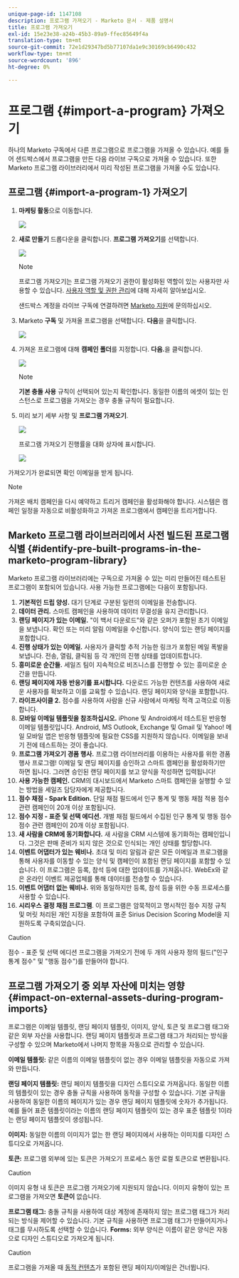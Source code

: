 ```yaml
---
unique-page-id: 1147108
description: 프로그램 가져오기 - Marketo 문서 - 제품 설명서
title: 프로그램 가져오기
exl-id: 15e23e38-a24b-45b3-89a9-ffec85649f4a
translation-type: tm+mt
source-git-commit: 72e1d29347bd5b77107da1e9c30169cb6490c432
workflow-type: tm+mt
source-wordcount: '896'
ht-degree: 0%

---
```


# 프로그램 {#import-a-program} 가져오기

하나의 Marketo 구독에서 다른 프로그램으로 프로그램을 가져올 수 있습니다. 예를 들어 샌드박스에서 프로그램을 만든 다음 라이브 구독으로 가져올 수 있습니다. 또한 Marketo 프로그램 라이브러리에서 미리 작성된 프로그램을 가져올 수도 있습니다.

## 프로그램 {#import-a-program-1} 가져오기

1. **마케팅 활동**&#x200B;으로 이동합니다.

   ![](assets/ma.png)

1. **새로 만들기** 드롭다운을 클릭합니다. **프로그램 가져오기**&#x200B;를 선택합니다.

   ![](assets/image2014-9-17-12-3a15-3a4.png)

   >[!NOTE]
   >
   >프로그램 가져오기는 프로그램 가져오기 권한이 활성화된 역할이 있는 사용자만 사용할 수 있습니다. [사용자 역할 및 권한 관리](/help/marketo/product-docs/administration/users-and-roles/managing-user-roles-and-permissions.md)에 대해 자세히 알아보십시오.
   >
   >샌드박스 계정을 라이브 구독에 연결하려면 [Marketo 지원](https://nation.marketo.com/t5/Support/ct-p/Support)에 문의하십시오.

1. Marketo **구독** 및 가져올 프로그램을 선택합니다. **다음**&#x200B;을 클릭합니다.

   ![](assets/image2014-9-17-12-3a20-3a13.png)

1. 가져온 프로그램에 대해 **캠페인 폴더**&#x200B;를 지정합니다. **다음.**&#x200B;을 클릭합니다.

   ![](assets/image2014-9-17-12-3a20-3a44.png)

   >[!NOTE]
   >
   >**기본 충돌 사용** 규칙이 선택되어 있는지 확인합니다. 동일한 이름의 에셋이 있는 인스턴스로 프로그램을 가져오는 경우 충돌 규칙이 필요합니다.

1. 미리 보기 세부 사항 및 **프로그램 가져오기**.

   ![](assets/image2014-9-17-12-3a21-3a36.png)

   프로그램 가져오기 진행률을 대화 상자에 표시합니다.

   ![](assets/image2014-9-17-12-3a21-3a51.png)

가져오기가 완료되면 확인 이메일을 받게 됩니다.

>[!NOTE]
>
>가져온 배치 캠페인을 다시 예약하고 트리거 캠페인을 활성화해야 합니다. 시스템은 캠페인 일정을 자동으로 비활성화하고 가져온 프로그램에서 캠페인을 트리거합니다.

## Marketo 프로그램 라이브러리에서 사전 빌드된 프로그램 식별 {#identify-pre-built-programs-in-the-marketo-program-library}

Marketo 프로그램 라이브러리에는 구독으로 가져올 수 있는 미리 만들어진 테스트된 프로그램이 포함되어 있습니다. 사용 가능한 프로그램에는 다음이 포함됩니다.

1. **기본적인 드립 양성.** 대기 단계로 구분된 일련의 이메일을 전송합니다.
1. **데이터 관리.** 스마트 캠페인을 사용하여 데이터 무결성을 유지 관리합니다.
1. **랜딩 페이지가 있는 이메일.** &quot;이 백서 다운로드&quot;와 같은 오퍼가 포함된 초기 이메일을 보냅니다. 확인 또는 미리 알림 이메일을 수신합니다. 양식이 있는 랜딩 페이지를 포함합니다.
1. **진행 상태가 있는 이메일.** 사용자가 클릭할 추적 가능한 링크가 포함된 메일 폭발을 보냅니다. 전송, 열림, 클릭됨 등 각 개인의 진행 상태를 업데이트합니다.
1. **흥미로운 순간들.** 세일즈 팀이 지속적으로 비즈니스를 진행할 수 있는 흥미로운 순간을 만듭니다.
1. **랜딩 페이지에 자동 반응기를 표시합니다.** 다운로드 가능한 컨텐츠를 사용하여 새로운 사용자를 확보하고 이를 교육할 수 있습니다. 랜딩 페이지와 양식을 포함합니다.
1. **라이프사이클 2.** 점수를 사용하여 사람을 신규 사람에서 마케팅 적격 고객으로 이동합니다.
1. **모바일 이메일 템플릿을 참조하십시오.** iPhone 및 Android에서 테스트된 반응형 이메일 템플릿입니다. Android, MS Outlook, Exchange 및 Gmail 및 Yahoo! 메일 모바일 앱은 반응형 템플릿에 필요한 CSS를 지원하지 않습니다. 이메일을 보내기 전에 테스트하는 것이 좋습니다.
1. **프로그램 가져오기 경품 행사.** 프로그램 라이브러리를 이용하는 사용자를 위한 경품 행사 프로그램! 이메일 및 랜딩 페이지를 승인하고 스마트 캠페인을 활성화하기만 하면 됩니다. 그러면 승인된 랜딩 페이지를 보고 양식을 작성하면 입력됩니다!
1. **사용 가능한 캠페인.** CRM의 대시보드에서 Marketo 스마트 캠페인을 실행할 수 있는 방법을 세일즈 담당자에게 제공합니다.
1. **점수 채점 - Spark Edition.** 단일 채점 필드에서 인구 통계 및 행동 채점 적용 점수 관련 캠페인이 20개 이상 포함됩니다.
1. **점수 지정 - 표준 및 선택 에디션.** 개별 채점 필드에서 수집된 인구 통계 및 행동 점수 점수 관련 캠페인이 20개 이상 포함됩니다.
1. **새 사람을 CRM에 동기화합니다.** 새 사람을 CRM 시스템에 동기화하는 캠페인입니다. 그것은 판매 준비가 되지 않은 것으로 인식되는 개인 상태를 할당합니다.
1. **이벤트 어댑터가 있는 웨비나.** 초대 및 미리 알림과 같은 모든 이메일과 프로그램을 통해 사용자를 이동할 수 있는 양식 및 캠페인이 포함된 랜딩 페이지를 포함할 수 있습니다. 이 프로그램은 등록, 참석 등에 대한 업데이트를 가져옵니다. WebEx와 같은 온라인 이벤트 제공업체를 통해 데이터를 전송할 수 있습니다.
1. **이벤트 어댑터 없는 웨비나.** 위와 동일하지만 등록, 참석 등을 위한 수동 프로세스를 사용할 수 있습니다.
1. **시리우스 결정 채점 프로그램**. 이 프로그램은 암묵적이고 명시적인 점수 지정 규칙 및 머릿 처리된 개인 지정을 포함하여 표준 Sirius Decision Scoring Model을 지원하도록 구축되었습니다.

>[!CAUTION]
>
>점수 - 표준 및 선택 에디션 프로그램을 가져오기 전에 두 개의 사용자 정의 필드(&quot;인구 통계 점수&quot; 및 &quot;행동 점수&quot;)를 만들어야 합니다.

## 프로그램 가져오기 중 외부 자산에 미치는 영향 {#impact-on-external-assets-during-program-imports}

프로그램은 이메일 템플릿, 랜딩 페이지 템플릿, 이미지, 양식, 토큰 및 프로그램 태그와 같은 외부 자산을 사용합니다. 랜딩 페이지 템플릿과 프로그램 태그가 처리되는 방식을 구성할 수 있으며 Marketo에서 나머지 항목을 자동으로 관리할 수 있습니다.

**이메일 템플릿:** 같은 이름의 이메일 템플릿이 없는 경우 이메일 템플릿을 자동으로 가져와 만듭니다.

**랜딩 페이지 템플릿:** 랜딩 페이지 템플릿을 디자인 스튜디오로 가져옵니다. 동일한 이름의 템플릿이 있는 경우 충돌 규칙을 사용하여 동작을 구성할 수 있습니다. 기본 규칙을 사용하여 동일한 이름의 페이지가 있는 경우 랜딩 페이지 템플릿에 숫자가 추가됩니다. 예를 들어 표준 템플릿이라는 이름의 랜딩 페이지 템플릿이 있는 경우 표준 템플릿 1이라는 랜딩 페이지 템플릿이 생성됩니다.

**이미지:** 동일한 이름의 이미지가 없는 한 랜딩 페이지에서 사용하는 이미지를 디자인 스튜디오로 가져옵니다.

**토큰:** 프로그램 외부에 있는 토큰은 가져오기 프로세스 동안 로컬 토큰으로 변환됩니다.

>[!CAUTION]
>
>이미지 유형 내 토큰은 프로그램 가져오기에 지원되지 않습니다. 이미지 유형이 있는 프로그램을 가져오면 **토큰이** 없습니다.

**프로그램 태그:** 충돌 규칙을 사용하여 대상 계정에 존재하지 않는 프로그램 태그가 처리되는 방식을 제어할 수 있습니다. 기본 규칙을 사용하면 프로그램 태그가 만들어지거나 태그를 무시하도록 선택할 수 있습니다. **Forms:** 외부 양식은 이름이 같은 양식은 자동으로 디자인 스튜디오로 가져오게 됩니다.

>[!CAUTION]
>
>프로그램을 가져올 때 [동적 컨텐츠](/help/marketo/product-docs/personalization/segmentation-and-snippets/segmentation/understanding-dynamic-content.md)가 포함된 랜딩 페이지/이메일은 건너뜁니다.
